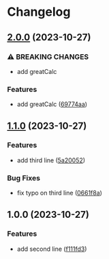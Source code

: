 # Changelog

## [2.0.0](https://github.com/abetomoki0420/release-please-demo/compare/v1.1.0...v2.0.0) (2023-10-27)


### ⚠ BREAKING CHANGES

* add greatCalc

### Features

* add greatCalc ([69774aa](https://github.com/abetomoki0420/release-please-demo/commit/69774aaf2232645abad276ab8067833745dd2dfd))

## [1.1.0](https://github.com/abetomoki0420/release-please-demo/compare/v1.0.0...v1.1.0) (2023-10-27)


### Features

* add third line ([5a20052](https://github.com/abetomoki0420/release-please-demo/commit/5a20052df9398fc2f9aa2db344b2251299d461a9))


### Bug Fixes

* fix typo on third line ([0661f8a](https://github.com/abetomoki0420/release-please-demo/commit/0661f8a2385a33718064c305092645fc1dadd64f))

## 1.0.0 (2023-10-27)


### Features

* add second line ([f111fd3](https://github.com/abetomoki0420/release-please-demo/commit/f111fd32c1e5cc3a4799bea6bec338c671465e38))
